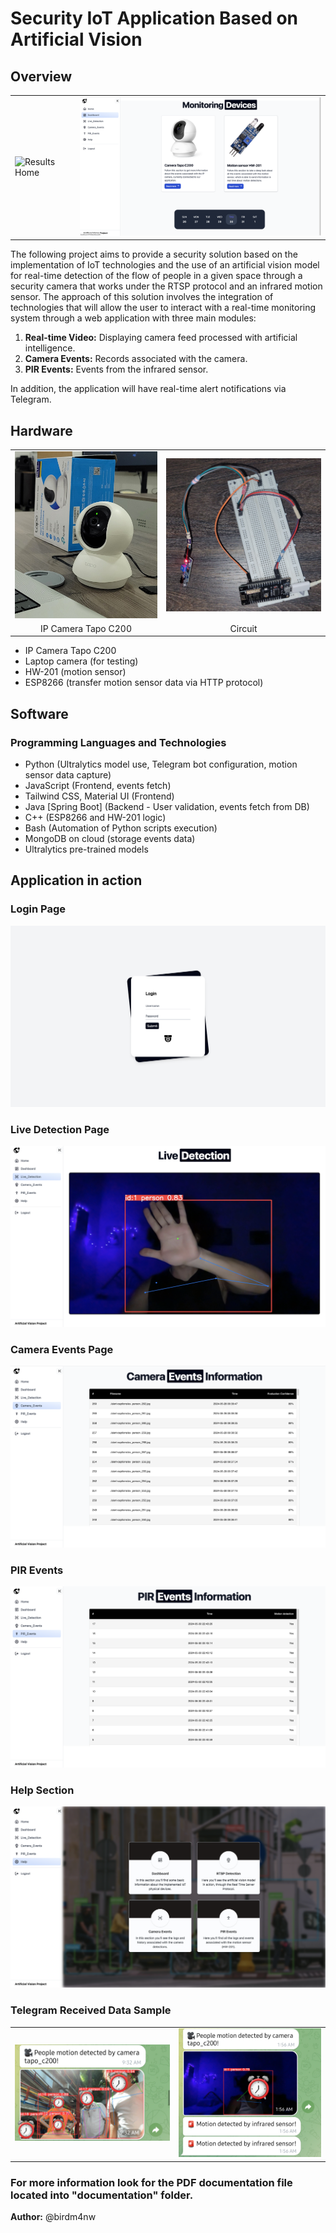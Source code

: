 # Security IoT Application Based on Artificial Vision

## Overview
<table>
  <tr>
    <td><img src="documentation/results_home.png" alt="Results Home" style="margin-right: 20px;"></td>
    <td><img src="documentation/results_dashboard.png" alt="Results Dashboard"></td>
  </tr>
</table>

The following project aims to provide a security solution based on the implementation of IoT technologies and the use of an artificial vision model for real-time detection of the flow of people in a given space through a security camera that works under the RTSP protocol and an infrared motion sensor. The approach of this solution involves the integration of technologies that will allow the user to interact with a real-time monitoring system through a web application with three main modules:

1. **Real-time Video:** Displaying camera feed processed with artificial intelligence.
2. **Camera Events:** Records associated with the camera.
3. **PIR Events:** Events from the infrared sensor.

In addition, the application will have real-time alert notifications via Telegram.

## Hardware

<table>
  <tr>
    <td><img src="documentation/camera.jpeg" alt="IP Camera Tapo C200" style="margin-right: 20px;"></td>
    <td><img src="documentation/circuit.jpeg" alt="Circuit"></td>
  </tr>
  <tr>
    <td align="center">IP Camera Tapo C200</td>
    <td align="center">Circuit</td>
  </tr>
</table>

- IP Camera Tapo C200
- Laptop camera (for testing)
- HW-201 (motion sensor)
- ESP8266 (transfer motion sensor data via HTTP protocol)

## Software

### Programming Languages and Technologies

- Python (Ultralytics model use, Telegram bot configuration, motion sensor data capture)
- JavaScript (Frontend, events fetch)
- Tailwind CSS, Material UI (Frontend)
- Java [Spring Boot] (Backend - User validation, events fetch from DB)
- C++ (ESP8266 and HW-201 logic)
- Bash (Automation of Python scripts execution)
- MongoDB on cloud (storage events data)
- Ultralytics pre-trained models

## Application in action

### Login Page

![Login Page](documentation/results_login.png)

### Live Detection Page

![Live Detection Page](documentation/results_livedet.png)

### Camera Events Page

![Camera Events Page](documentation/results_cam-events.png)

### PIR Events

![PIR Events](documentation/results_PIR_events.png)

### Help Section

![Help Section](documentation/results_help.png)

### Telegram Received Data Sample
<table>
  <tr>
    <td><img src="documentation/telegram-screenshot.png" alt="telegram" style="margin-right: 20px;"></td>
    <td><img src="documentation/telegram-screenshot-2.png" alt="telegram"></td>
  </tr>
</table>

### For more information look for the PDF documentation file located into "documentation" folder.

**Author:** @birdm4nw
